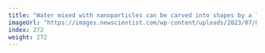 ```yaml
---
title: "Water mixed with nanoparticles can be carved into shapes by a laser"
imageUrl: "https://images.newscientist.com/wp-content/uploads/2023/07/07142917/SEI_163195200.jpg?width=788"
index: 272
weight: 272
---
```

